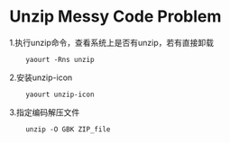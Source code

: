 # Unzip Messy Code Problem

1.执行unzip命令，查看系统上是否有unzip，若有直接卸载  

        yaourt -Rns unzip

2.安装unzip-icon

        yaourt unzip-icon

3.指定编码解压文件
        
        unzip -O GBK ZIP_file


